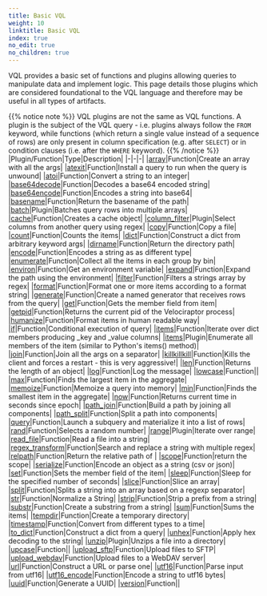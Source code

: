 ```yaml
---
title: Basic VQL
weight: 10
linktitle: Basic VQL
index: true
no_edit: true
no_children: true
---
```


VQL provides a basic set of functions and plugins allowing
queries to manipulate data and implement logic. This page details
those plugins which are considered foundational to the VQL
language and therefore may be useful in all types of artifacts.

{{% notice note %}}
VQL plugins are not the same as VQL functions. A plugin is the subject
of the VQL query - i.e. plugins always follow the `FROM` keyword,
while functions (which return a single value instead of a sequence of
rows) are only present in column specification (e.g. after `SELECT`)
or in condition clauses (i.e. after the `WHERE` keyword).
{{% /notice %}}
|Plugin/Function|<span class='vql_type'>Type</span>|Description|
|-|-|-|
|[array](array)|<span class='vql_type'>Function</span>|Create an array with all the args|
|[atexit](atexit)|<span class='vql_type'>Function</span>|Install a query to run when the query is unwound|
|[atoi](atoi)|<span class='vql_type'>Function</span>|Convert a string to an integer|
|[base64decode](base64decode)|<span class='vql_type'>Function</span>|Decodes a base64 encoded string|
|[base64encode](base64encode)|<span class='vql_type'>Function</span>|Encodes a string into base64|
|[basename](basename)|<span class='vql_type'>Function</span>|Return the basename of the path|
|[batch](batch)|<span class='vql_type'>Plugin</span>|Batches query rows into multiple arrays|
|[cache](cache)|<span class='vql_type'>Function</span>|Creates a cache object|
|[column_filter](column_filter)|<span class='vql_type'>Plugin</span>|Select columns from another query using regex|
|[copy](copy)|<span class='vql_type'>Function</span>|Copy a file|
|[count](count)|<span class='vql_type'>Function</span>|Counts the items|
|[dict](dict)|<span class='vql_type'>Function</span>|Construct a dict from arbitrary keyword args|
|[dirname](dirname)|<span class='vql_type'>Function</span>|Return the directory path|
|[encode](encode)|<span class='vql_type'>Function</span>|Encodes a string as as different type|
|[enumerate](enumerate)|<span class='vql_type'>Function</span>|Collect all the items in each group by bin|
|[environ](environ)|<span class='vql_type'>Function</span>|Get an environment variable|
|[expand](expand)|<span class='vql_type'>Function</span>|Expand the path using the environment|
|[filter](filter)|<span class='vql_type'>Function</span>|Filters a strings array by regex|
|[format](format)|<span class='vql_type'>Function</span>|Format one or more items according to a format string|
|[generate](generate)|<span class='vql_type'>Function</span>|Create a named generator that receives rows from the query|
|[get](get)|<span class='vql_type'>Function</span>|Gets the member field from item|
|[getpid](getpid)|<span class='vql_type'>Function</span>|Returns the current pid of the Velociraptor process|
|[humanize](humanize)|<span class='vql_type'>Function</span>|Format items in human readable way|
|[if](if)|<span class='vql_type'>Function</span>|Conditional execution of query|
|[items](items)|<span class='vql_type'>Function</span>|Iterate over dict members producing _key and _value columns|
|[items](items)|<span class='vql_type'>Plugin</span>|Enumerate all members of the item (similar to Python's items() method)|
|[join](join)|<span class='vql_type'>Function</span>|Join all the args on a separator|
|[killkillkill](killkillkill)|<span class='vql_type'>Function</span>|Kills the client and forces a restart - this is very aggressive!|
|[len](len)|<span class='vql_type'>Function</span>|Returns the length of an object|
|[log](log)|<span class='vql_type'>Function</span>|Log the message|
|[lowcase](lowcase)|<span class='vql_type'>Function</span>||
|[max](max)|<span class='vql_type'>Function</span>|Finds the largest item in the aggregate|
|[memoize](memoize)|<span class='vql_type'>Function</span>|Memoize a query into memory|
|[min](min)|<span class='vql_type'>Function</span>|Finds the smallest item in the aggregate|
|[now](now)|<span class='vql_type'>Function</span>|Returns current time in seconds since epoch|
|[path_join](path_join)|<span class='vql_type'>Function</span>|Build a path by joining all components|
|[path_split](path_split)|<span class='vql_type'>Function</span>|Split a path into components|
|[query](query)|<span class='vql_type'>Function</span>|Launch a subquery and materialize it into a list of rows|
|[rand](rand)|<span class='vql_type'>Function</span>|Selects a random number|
|[range](range)|<span class='vql_type'>Plugin</span>|Iterate over range|
|[read_file](read_file)|<span class='vql_type'>Function</span>|Read a file into a string|
|[regex_transform](regex_transform)|<span class='vql_type'>Function</span>|Search and replace a string with multiple regex|
|[relpath](relpath)|<span class='vql_type'>Function</span>|Return the relative path of |
|[scope](scope)|<span class='vql_type'>Function</span>|return the scope|
|[serialize](serialize)|<span class='vql_type'>Function</span>|Encode an object as a string (csv or json)|
|[set](set)|<span class='vql_type'>Function</span>|Sets the member field of the item|
|[sleep](sleep)|<span class='vql_type'>Function</span>|Sleep for the specified number of seconds|
|[slice](slice)|<span class='vql_type'>Function</span>|Slice an array|
|[split](split)|<span class='vql_type'>Function</span>|Splits a string into an array based on a regexp separator|
|[str](str)|<span class='vql_type'>Function</span>|Normalize a String|
|[strip](strip)|<span class='vql_type'>Function</span>|Strip a prefix from a string|
|[substr](substr)|<span class='vql_type'>Function</span>|Create a substring from a string|
|[sum](sum)|<span class='vql_type'>Function</span>|Sums the items|
|[tempdir](tempdir)|<span class='vql_type'>Function</span>|Create a temporary directory|
|[timestamp](timestamp)|<span class='vql_type'>Function</span>|Convert from different types to a time|
|[to_dict](to_dict)|<span class='vql_type'>Function</span>|Construct a dict from a query|
|[unhex](unhex)|<span class='vql_type'>Function</span>|Apply hex decoding to the string|
|[unzip](unzip)|<span class='vql_type'>Plugin</span>|Unzips a file into a directory|
|[upcase](upcase)|<span class='vql_type'>Function</span>||
|[upload_sftp](upload_sftp)|<span class='vql_type'>Function</span>|Upload files to SFTP|
|[upload_webdav](upload_webdav)|<span class='vql_type'>Function</span>|Upload files to a WebDAV server|
|[url](url)|<span class='vql_type'>Function</span>|Construct a URL or parse one|
|[utf16](utf16)|<span class='vql_type'>Function</span>|Parse input from utf16|
|[utf16_encode](utf16_encode)|<span class='vql_type'>Function</span>|Encode a string to utf16 bytes|
|[uuid](uuid)|<span class='vql_type'>Function</span>|Generate a UUID|
|[version](version)|<span class='vql_type'>Function</span>||
